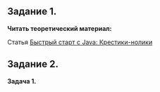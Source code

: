## Задание 1.

**Читать теоретический материал:**

Статья [Быстрый старт с Java: Крестики-нолики](https://docs.google.com/document/d/1mVcueY2AZYenjGeWXlpvzQKYg8Ehof2Y_BhOJBldUgE/)

## Задание 2.

**Задача 1.**
